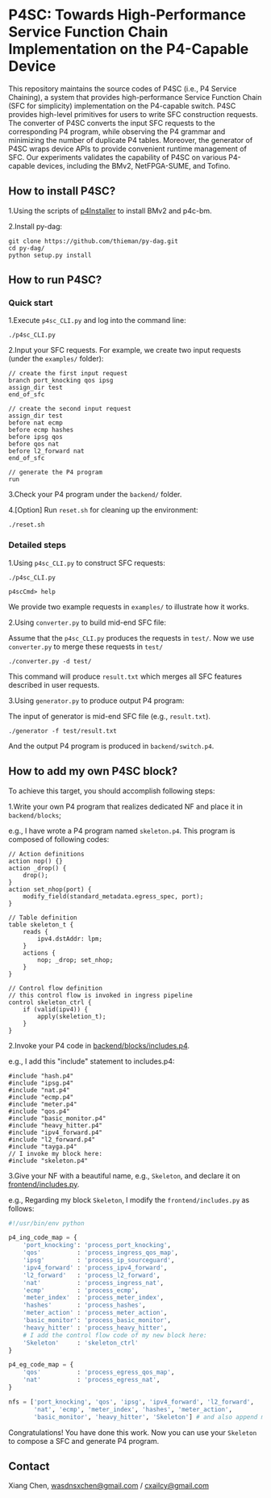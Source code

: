 # P4SC: Towards High-Performance Service Function Chain Implementation on the P4-Capable Device

This repository maintains the source codes of P4SC (i.e., P4 Service Chaining), a system that provides high-performance Service Function Chain (SFC for simplicity) implementation on the P4-capable switch. P4SC provides high-level primitives for users to write SFC construction requests. The converter of P4SC converts the input SFC requests to the corresponding P4 program, while observing the P4 grammar and minimizing the number of duplicate P4 tables. Moreover, the generator of P4SC wraps device APIs to provide convenient runtime management of SFC. Our experiments validates the capability of P4SC on various P4-capable devices, including the BMv2, NetFPGA-SUME, and Tofino.

## How to install P4SC?

1.Using the scripts of [p4Installer](https://github.com/Wasdns/p4Installer) to install BMv2 and p4c-bm.

2.Install py-dag:

```
git clone https://github.com/thieman/py-dag.git
cd py-dag/
python setup.py install
```

## How to run P4SC?

### Quick start

1.Execute `p4sc_CLI.py` and log into the command line:

```
./p4sc_CLI.py
```

2.Input your SFC requests. For example, we create two input requests (under the `examples/` folder):

```
// create the first input request
branch port_knocking qos ipsg
assign_dir test
end_of_sfc

// create the second input request
assign_dir test
before nat ecmp
before ecmp hashes
before ipsg qos
before qos nat
before l2_forward nat
end_of_sfc

// generate the P4 program 
run
```

3.Check your P4 program under the `backend/` folder.

4.[Option] Run `reset.sh` for cleaning up the environment:

```
./reset.sh
```

### Detailed steps

1.Using `p4sc_CLI.py` to construct SFC requests:

```
./p4sc_CLI.py

p4scCmd> help
```

We provide two example requests in `examples/` to illustrate how it works.

2.Using `converter.py` to build mid-end SFC file:

Assume that the `p4sc_CLI.py` produces the requests in `test/`. Now we use `converter.py` to merge these requests in `test/`

```
./converter.py -d test/
```

This command will produce `result.txt` which merges all SFC features described in user requests.

3.Using `generator.py` to produce output P4 program:

The input of generator is mid-end SFC file (e.g., `result.txt`).

```
./generator -f test/result.txt
```

And the output P4 program is produced in `backend/switch.p4`. 

## How to add my own P4SC block?

To achieve this target, you should accomplish following steps:

1.Write your own P4 program that realizes dedicated NF and place it in `backend/blocks`;

e.g., I have wrote a P4 program named `skeleton.p4`. This program is composed of following codes:

```p4
// Action definitions
action nop() {}
action _drop() {
    drop();
}
action set_nhop(port) {
    modify_field(standard_metadata.egress_spec, port);
}

// Table definition
table skeleton_t {
    reads {
        ipv4.dstAddr: lpm;
    }
    actions {
        nop; _drop; set_nhop;
    }
}

// Control flow definition
// this control flow is invoked in ingress pipeline
control skeleton_ctrl { 
    if (valid(ipv4)) {
        apply(skeletion_t);
    }
}
```

2.Invoke your P4 code in [backend/blocks/includes.p4](../backend/blocks/includes.p4).

e.g., I add this "include" statement to includes.p4:

```p4
#include "hash.p4"
#include "ipsg.p4"
#include "nat.p4"
#include "ecmp.p4"
#include "meter.p4"
#include "qos.p4"
#include "basic_monitor.p4"
#include "heavy_hitter.p4"
#include "ipv4_forward.p4"
#include "l2_forward.p4"
#include "tayga.p4"
// I invoke my block here:
#include "skeleton.p4"
```

3.Give your NF with a beautiful name, e.g., `Skeleton`, and declare it on [frontend/includes.py](../frontend/includes.py).

e.g., Regarding my block `Skeleton`, I modify the `frontend/includes.py` as follows:

```python
#!/usr/bin/env python

p4_ing_code_map = {
	'port_knocking': 'process_port_knocking',
	'qos'          : 'process_ingress_qos_map',
	'ipsg'         : 'process_ip_sourceguard',
	'ipv4_forward' : 'process_ipv4_forward',
	'l2_forward'   : 'process_l2_forward',
	'nat'          : 'process_ingress_nat',
	'ecmp'         : 'process_ecmp',
	'meter_index'  : 'process_meter_index',
	'hashes'       : 'process_hashes',
	'meter_action' : 'process_meter_action',
	'basic_monitor': 'process_basic_monitor',
	'heavy_hitter' : 'process_heavy_hitter',
	# I add the control flow code of my new block here:
	'Skeleton'     : 'skeleton_ctrl'
}

p4_eg_code_map = {
	'qos'          : 'process_egress_qos_map',
	'nat'          : 'process_egress_nat',
}

nfs = ['port_knocking', 'qos', 'ipsg', 'ipv4_forward', 'l2_forward',
       'nat', 'ecmp', 'meter_index', 'hashes', 'meter_action', 
       'basic_monitor', 'heavy_hitter', 'Skeleton'] # and also append my block name to nfs
```

Congratulations! You have done this work. Now you can use your `Skeleton` to compose a SFC and generate P4 program.

## Contact

Xiang Chen, wasdnsxchen@gmail.com / cxailcy@gmail.com
